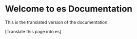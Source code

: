 ﻿---
slug: /

sidebar_position: 1
---

# Welcome to es Documentation

This is the translated version of the documentation.

[Translate this page into es]
